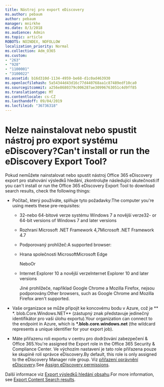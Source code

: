 ```yaml
---
title: Nástroj pro export eDiscovery
ms.author: pebaum
author: pebaum
manager: mnirkhe
ms.date: 8/3/2018
ms.audience: Admin
ms.topic: article
ROBOTS: NOINDEX, NOFOLLOW
localization_priority: Normal
ms.collection: Adm_O365
ms.custom:
- "263"
- "928"
- "1100001"
- "3100022"
ms.assetid: b16d310d-1134-4959-be68-d1c0ad463930
ms.openlocfilehash: 5a54344d43d16c77d440768aa1c87489edf10ca0
ms.sourcegitcommit: a256e8680379c006287ae30996763051c4d9ff85
ms.translationtype: MT
ms.contentlocale: cs-CZ
ms.lasthandoff: 09/04/2019
ms.locfileid: "36736318"
---
```

# <a name="cant-install-or-run-the-ediscovery-export-tool"></a><span data-ttu-id="f2a2c-102">Nelze nainstalovat nebo spustit nástroj pro export systému eDiscovery?</span><span class="sxs-lookup"><span data-stu-id="f2a2c-102">Can't install or run the eDiscovery Export Tool?</span></span>

<span data-ttu-id="f2a2c-103">Pokud nemůžete nainstalovat nebo spustit nástroj Office 365 eDiscovery export pro stahování výsledků hledání, zkontrolujte následující skutečnosti:</span><span class="sxs-lookup"><span data-stu-id="f2a2c-103">If you can't install or run the Office 365 eDiscovery Export Tool to download search results, check the following things:</span></span>
  
- <span data-ttu-id="f2a2c-104">Počítač, který používáte, splňuje tyto požadavky:</span><span class="sxs-lookup"><span data-stu-id="f2a2c-104">The computer you're using meets these pre-requisites:</span></span>

  - <span data-ttu-id="f2a2c-105">32-nebo 64-bitové verze systému Windows 7 a novější verze</span><span class="sxs-lookup"><span data-stu-id="f2a2c-105">32- or 64-bit versions of Windows 7 and later versions</span></span>

  - <span data-ttu-id="f2a2c-106">Rozhraní Microsoft .NET Framework 4,7</span><span class="sxs-lookup"><span data-stu-id="f2a2c-106">Microsoft .NET Framework 4.7</span></span>

  - <span data-ttu-id="f2a2c-107">Podporovaný prohlížeč:</span><span class="sxs-lookup"><span data-stu-id="f2a2c-107">A supported browser:</span></span>

  - <span data-ttu-id="f2a2c-108">Hrana společnosti Microsoft</span><span class="sxs-lookup"><span data-stu-id="f2a2c-108">Microsoft Edge</span></span>

    <span data-ttu-id="f2a2c-109">Nebo</span><span class="sxs-lookup"><span data-stu-id="f2a2c-109">Or</span></span>

  - <span data-ttu-id="f2a2c-110">Internet Explorer 10 a novější verze</span><span class="sxs-lookup"><span data-stu-id="f2a2c-110">Internet Explorer 10 and later versions</span></span>

    <span data-ttu-id="f2a2c-111">Jiné prohlížeče, například Google Chrome a Mozilla Firefox, nejsou podporovány.</span><span class="sxs-lookup"><span data-stu-id="f2a2c-111">Other browsers, such as Google Chrome and Mozilla Firefox aren't supported.</span></span>

- <span data-ttu-id="f2a2c-112">Vaše organizace se může připojit ke koncovému bodu v Azure, což je \*\* \*. blob.Core.Windows.NET\*\* (zástupný znak představuje jedinečný identifikátor pro vaši úlohu exportu).</span><span class="sxs-lookup"><span data-stu-id="f2a2c-112">Your organization can connect to the endpoint in Azure, which is **\*.blob.core.windows.net** (the wildcard represents a unique identifier for your export job).</span></span>

- <span data-ttu-id="f2a2c-113">Máte přiřazenu roli exportu v centru pro dodržování zabezpečení &amp; Office 365.</span><span class="sxs-lookup"><span data-stu-id="f2a2c-113">You're assigned the Export role in the Office 365 Security &amp; Compliance Center.</span></span> <span data-ttu-id="f2a2c-114">Ve výchozím nastavení je tato role přiřazena pouze ke skupině rolí správce eDiscovery.</span><span class="sxs-lookup"><span data-stu-id="f2a2c-114">By default, this role is only assigned to the eDiscovery Manager role group.</span></span> <span data-ttu-id="f2a2c-115">Viz [přiřazení oprávnění eDiscovery](https://docs.microsoft.com/office365/securitycompliance/assign-ediscovery-permissions).</span><span class="sxs-lookup"><span data-stu-id="f2a2c-115">See [Assign eDiscovery permissions](https://docs.microsoft.com/office365/securitycompliance/assign-ediscovery-permissions).</span></span>

<span data-ttu-id="f2a2c-116">Další informace viz [Export výsledků hledání obsahu](https://docs.microsoft.com/office365/securitycompliance/export-search-results).</span><span class="sxs-lookup"><span data-stu-id="f2a2c-116">For more information, see [Export Content Search results](https://docs.microsoft.com/office365/securitycompliance/export-search-results).</span></span>
  